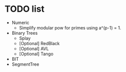 # TODO list
* Numeric
	* Simplify modular pow for primes using a^(p-1) = 1.
* Binary Trees
	* Splay
	* [Optional] RedBlack
	* [Optional] AVL
	* [Optional] Tango
* BIT
* SegmentTree
